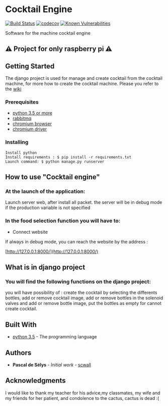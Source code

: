 # Cocktail Engine
[![Build Status](https://travis-ci.org/scwall/cocktail_engine.svg?branch=master)](https://travis-ci.org/scwall/cocktail_engine)
[![codecov](https://codecov.io/gh/scwall/cocktail_engine/branch/master/graph/badge.svg)](https://codecov.io/gh/scwall/cocktail_engine)
[![Known Vulnerabilities](https://snyk.io/test/github/scwall/cocktail_engine/badge.svg?targetFile=requirements.txt)](https://snyk.io/test/github/scwall/cocktail_engine?targetFile=requirements.txt)

Software for the machine cocktail engine 


## :warning: Project for only raspberry pi :warning:

## Getting Started


The django project is used for manage and create cocktail from the cocktail machine, 
for more how to create the cocktail machine. Please you refer to the [wiki](https://github.com/scwall/cocktail_engine/wiki/)

### Prerequisites

- [python 3.5 or more](https://www.python.org)
- [rabbitmq](https://www.rabbitmq.com/download.html)
- [chromium browser](https://chromium.woolyss.com/)
- [chromium driver](http://chromedriver.chromium.org/)


### Installing

```
Install python
Install requirements : $ pip install -r requirements.txt
Launch command: $ python manage.py runserver

```

## How to use "Cocktail engine"
### At the launch of the application:

Launch server web, after install all packet. 
the server will be in debug mode if the production variable is not specified

### In the food selection function you will have to:

- Connect website

 If always in debug mode, you can reach the website by the address : 

[http://127.0.0.1:8000/](http://127.0.0.1:8000/)
 


## What is in django project
### You will find the following functions on the django project: 
you will have possibility of : create the cocktail by selecting the differents bottles, add or remove cocktail image, 
add or remove bottles in the solenoid valves and add or remove bottle image, 
put the bottles as empty for cannot create cocktail.

## Built With

* [python 3.5](https://www.python.org/) - The programming language 



## Authors

* **Pascal de Sélys** - *Initial work* - [scwall](https://github.com/scwall)

## Acknowledgments

I would like to thank my teacher for his advice,my classmates, my wife and my friends for her patient, and condolence to the cactus, cactus is dead :(
